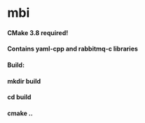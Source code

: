 # mbi

#### CMake 3.8 required!
#### Contains yaml-cpp and rabbitmq-c libraries

#### Build:
#### mkdir build
#### cd build
#### cmake ..
